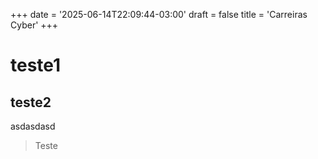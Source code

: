 +++
date = '2025-06-14T22:09:44-03:00'
draft = false
title = 'Carreiras Cyber'
+++


# teste1

## teste2

asdasdasd

> Teste